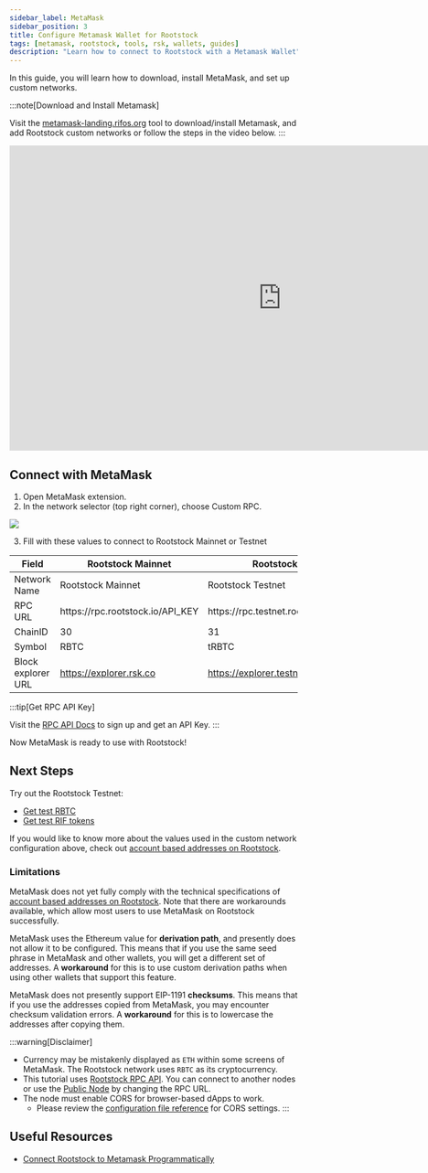 ```yaml
---
sidebar_label: MetaMask
sidebar_position: 3
title: Configure Metamask Wallet for Rootstock
tags: [metamask, rootstock, tools, rsk, wallets, guides]
description: "Learn how to connect to Rootstock with a Metamask Wallet"
---
```


In this guide, you will learn how to download, install MetaMask, and set up custom networks.

:::note[Download and Install Metamask]

Visit the [metamask-landing.rifos.org](https://metamask-landing.rifos.org/) tool to download/install Metamask, and add Rootstock custom networks or follow the steps in the video below.
:::

<div class="video-container">
  <iframe width="949" height="534" src="https://youtube.com/embed/VyPewQoWhn0" frameborder="0" allow="accelerometer; autoplay; encrypted-media; gyroscope; picture-in-picture" allowfullscreen></iframe>
</div>

## Connect with MetaMask

1. Open MetaMask extension.
2. In the network selector (top right corner), choose Custom RPC.

  <div styles="text-align: center">
    <img class="metamask-screenshot" src="/img/tools/metamask/metamask.png"></img>
  </div>

3. Fill with these values to connect to Rootstock Mainnet or Testnet                            

<table class="table">
  <thead>
    <tr>
      <th scope="col">Field</th>
      <th scope="col">Rootstock Mainnet</th>
      <th scope="col">Rootstock Testnet</th>
    </tr>
  </thead>
  <tbody>
    <tr>
      <td>Network Name</td>
      <td>Rootstock Mainnet</td>
      <td>Rootstock Testnet</td>
    </tr>
    <tr>
      <td>RPC URL</td>
      <td>https://rpc.rootstock.io/API_KEY</td>
      <td>https://rpc.testnet.rootstock.io/API_KEY</td>
    </tr>
    <tr>
      <td>ChainID</td>
      <td>30</td>
      <td>31</td>
    </tr>
    <tr>
      <td>Symbol</td>
      <td>RBTC</td>
      <td>tRBTC</td>
    </tr>
    <tr>
      <td>Block explorer URL</td>
      <td><a href="https://explorer.rsk.co" target="_blank">https://explorer.rsk.co</a></td>
      <td><a href="https://explorer.testnet.rsk.co" target="_blank">https://explorer.testnet.rsk.co</a></td>
    </tr>
  </tbody>
</table>

:::tip[Get RPC API Key]

Visit the [RPC API Docs](/developers/rpc-api/) to sign up and get an API Key.
:::

Now MetaMask is ready to use with Rootstock!

## Next Steps

Try out the Rootstock Testnet:
- [Get test RBTC](https://faucet.rootstock.io)
- [Get test RIF tokens](https://faucet.rifos.org)

If you would like to know more about the values used in the
custom network configuration above, check out
[account based addresses on Rootstock](/concepts/account-based-addresses/).

### Limitations

MetaMask does not yet fully comply with the technical specifications
of [account based addresses on Rootstock](/concepts/account-based-addresses/).
Note that there are workarounds available,
which allow most users to use MetaMask on Rootstock successfully.

MetaMask uses the Ethereum value for **derivation path**,
and presently does not allow it to be configured.
This means that if you use the same seed phrase in MetaMask and other wallets,
you will get a different set of addresses.
A **workaround** for this is to use custom derivation paths
when using other wallets that support this feature.

MetaMask does not presently support EIP-1191 **checksums**.
This means that if you use the addresses copied from MetaMask,
you may encounter checksum validation errors.
A **workaround** for this is to lowercase the addresses after copying them.

:::warning[Disclaimer]

- Currency may be mistakenly displayed as `ETH` within some screens of MetaMask.
  The Rootstock network uses `RBTC` as its cryptocurrency.
- This tutorial uses [Rootstock RPC API](/developers/rpc-api/).
  You can connect to another nodes or use the [Public Node](/node-operators/public-nodes/) by changing the RPC URL.
- The node must enable CORS for browser-based dApps to work.
  - Please review the [configuration file reference](/node-operators/setup/configuration/) for CORS settings.
:::

## Useful Resources
- [Connect Rootstock to Metamask Programmatically](/resources/tutorials/rootstock-metamask/)